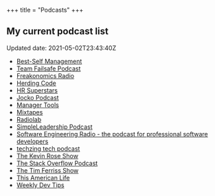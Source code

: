 +++
title = "Podcasts"
+++

## My current podcast list

Updated date: 2021-05-02T23:43:40Z

- [Best-Self Management](https://humansnotresources.libsyn.com/rss)
- [Team Failsafe Podcast](https://teamfailsafe.libsyn.com/rss)
- [Freakonomics Radio](https://www.omnycontent.com/d/playlist/aaea4e69-af51-495e-afc9-a9760146922b/14a43378-edb2-49be-8511-ab0d000a7030/d1b9612f-bb1b-4b85-9c0c-ab0d004ab37a/podcast.rss)
- [Herding Code](http://feeds.feedburner.com/herdingcode)
- [HR Superstars](https://feeds.sounder.fm/10899/rss.xml)
- [Jocko Podcast](https://feeds.redcircle.com/64a89f88-a245-4098-8d8d-496325ec4f74)
- [Manager Tools](https://files.manager-tools.com/files/public/feeds/manager-tools-podcasts.xml)
- [Mixtapes](http://www.loop.co.nz/loopkast.xml)
- [Radiolab](http://feeds.wnyc.org/radiolab)
- [SimpleLeadership Podcast](https://simpleleadership.libsyn.com/rss)
- [Software Engineering Radio - the podcast for professional software developers](https://seradio.libsyn.com/rss)
- [techzing tech podcast](http://techzinglive.com/?feed&#61;podcast)
- [The Kevin Rose Show](https://rss.simplecast.com/podcasts/3408/rss)
- [The Stack Overflow Podcast](https://stackoverflow.blog/podcasts/?feed&#61;podcast)
- [The Tim Ferriss Show](https://rss.art19.com/tim-ferriss-show)
- [This American Life](http://feed.thisamericanlife.org/talpodcast)
- [Weekly Dev Tips](https://feeds.simplecast.com/W8bGHhCA)
